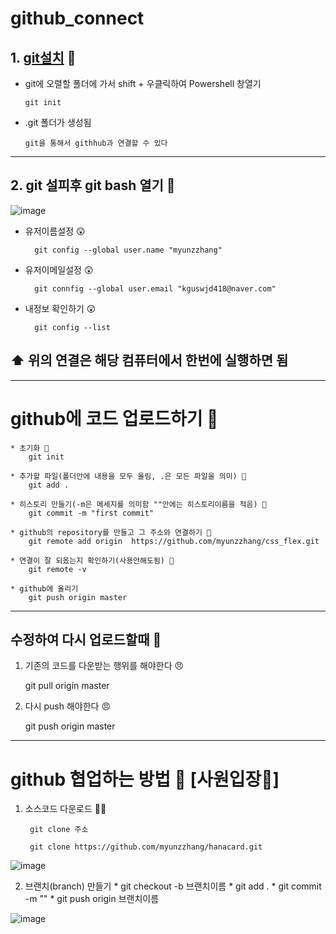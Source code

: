 # github_connect

## 1. [git설치](https://git-scm.com/download/win) 🍄

- git에 오렬할 폴더에 가서 shift + 우클릭하여 Powershell 창열기 
                  
      git init
      
      
- .git 폴더가 생성됨


      git을 통해서 githhub과 연결할 수 있다          
------------------
## 2. git 설피후 git bash 열기 🍄
![image](https://user-images.githubusercontent.com/129017008/235417906-9b3e6477-aba9-4b5f-9e16-7e3f74721926.png)
 
* 유저이름설정 😲
     
        git config --global user.name "myunzzhang"

* 유저이메일설정 😲

        git connfig --global user.email "kguswjd418@naver.com"
        
* 내정보 확인하기 😲

        git config --list
        
## ⬆️ 위의 연결은 해당 컴퓨터에서 한번에 실행하면 됨
----------------------------

# github에 코드 업로드하기 🍄

    * 초기화 🥴
        git init
        
    * 추가할 파일(폴더안에 내용을 모두 올림, .은 모든 파일을 의미) 🥴
        git add .
        
    * 히스토리 만들기(-m은 메세지를 의미함 ""안에는 히스토리이름을 적음) 🥴
        git commit -m "first commit"
         
    * github의 repository를 만들고 그 주소와 연결하기 🥴
        git remote add origin  https://github.com/myunzzhang/css_flex.git
        
    * 연결이 잘 되옸는지 확인하기(사용안해도됨) 🥴
        git remote -v
        
    * github에 올리기
        git push origin master
----------------------

## 수정하여 다시 업로드할때 🍄

1. 기존의 코드를 다운받는 행위를 해야한다 😠
   
      git pull origin master
        
2. 다시 push 해야한다 😠

      git push origin master
     
--------------------------

# github 협업하는 방법 🍄 [사원입장👱] 

1. 소스코드 다운로드 😮‍💨

        git clone 주소
  
        git clone https://github.com/myunzzhang/hanacard.git
      
  ![image](https://github.com/myunzzhang/github_connect/assets/129017008/898f22e6-c629-445d-85fb-164898fec170)

2. 브랜치(branch) 만들기
        * git checkout -b 브랜치이름
        * git add .
        * git commit -m ""
        * git push origin 브랜치이름

  ![image](https://github.com/myunzzhang/github_connect/assets/129017008/177deeba-ca0f-45ff-9bc4-7cddb270821f)

  
